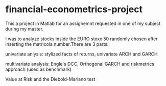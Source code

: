 # financial-econometrics-project
This a project in Matlab for an assignemnt requested in one of my subject during my master.

I was to analyze stocks inside the EURO stoxx 50 randomly chosen after inserting the matricola number.There are 3 parts:

univariate anlysis: stylized facts of returns, univariate ARCH and GARCH 

multivariate analysis: Engle's DCC, Orthogonal GARCH and riskmetrics approach (used as benchmark) 

Value at Risk and the Diebold-Mariano test
